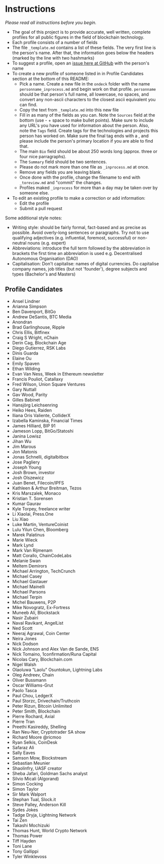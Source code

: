 # Instructions

*Please read all instructions before you begin.*

* The goal of this project is to provide accurate, well written, complete profiles for all public figures in the field of blockchain technology.
* Each profile consists of a number of fields 
* The file `_template.md` contains a list of these fields. The very first line is the person's name. After that, the information goes below the headers (marked by the line with two hashmarks) 
* To suggest a profile, open an [issue here at GitHub](https://github.com/EveryBit-com/profiles/issues) with the person's name
* To create a new profile of someone listed in in Profile Candidates section at the bottom of this README:
	* Pick a name. Create a new file in the `ondeck` folder with the name `personname_inprocess.md` and begin work on that profile. `personname` should be that person's full name, all lowercase, no spaces, and convert any non-ascii characters to the closest ascii equivalent you can find. 
	* Copy the text from `_template.md` into this new file
	* Fill in as many of the fields as you can. Note the `Sources` field at the bottom (use - + space to make bullet points). Make sure to include any URL's you have used for information about the person. Also, note the `Tags` field. Create tags for the technologies and projects this person has worked on. Make sure the final tag ends with a , and please include the person's primary location if you are able to find that.
	* The main `Bio` field should be about 250 words long (approx. three or four nice parragraphs).
	* The `Summary` field should be two sentences. 
	* Please do not mark more than one file as `_inprocess.md` at once.
	* Remove any fields you are leaving blank.
	* Once done with the profile, change the filename to end with `_toreview.md` and "commit" the changes.
	* Profiles maked `_inprocess` for more than a day may be taken over by someone else. 
* To edit an existing profile to make a correction or add information:
	* Edit the profile
	* Submit a pull request

Some additional style notes:
* Writing style: should be fairly formal, fact-based and as precise as possible. Avoid overly-long sentences or paragraphs. Try not to use qualifying adjectives (e.g. influential, foremost, successful) or non-neutral nouns (e.g. expert)
* Abbreviations: introduce the full term followed by the abbreviation in brackets the first time an abbreviation is used e.g. Decentralised Autonomous Organisation (DAO)
* Capitalisation: Don't capitalise: names of digital currencies. Do capitalise company names, job titles (but not 'founder'), degree subjects and types (Bachelor's and Masters)



## Profile Candidates

- Ansel Lindner
- Arianna Simpson
- Ben Davenport, BitGo
- Andrew DeSantis, BTC Media
- Anondran
- Brad Garlinghouse, Ripple
- Chris Ellis, Bitfinex
- Craig S Wright, nChain
- Derin Cag, Blockchain Age
- Diego Gutierrez, RSK Labs
- Dinis Guarda
- Elaine Ou
- Emily Spaven
- Ethan Wilding
- Evan Van Ness, Week in Ethereum newsletter
- Francis Pouliot, Catallaxy
- Fred Wilson, Union Square Ventures
- Gary Nuttall
- Gav Wood, Parity
- Gilles Babinet
- Hansjörg Leichsenring
- Heiko Hees, Raiden&nbsp;
- Iliana Oris Valiente, ColliderX
- Izabella Kaminska, Financial Times
- James Hilliard, BIP 91
- Jameson Lopp, BitGo/Statoshi
- Janina Lowisz
- Jihan Wu
- Jim Marous
- Jon Matonis
- Jonas Schnelli, digitalbitbox
- Jose Pagliery
- Joseph Young
- Josh Brown, investor
- Josh Olszewicz
- Juan Benet, Filecoin/IPFS
- Kathleen &amp; Arthur Breitman, Tezos
- Kris Marszalek, Monaco
- Kristian T. Sorensen
- Kumar Gaurav
- Kyle Torpey, freelance writer
- Li Xiaolai, Press.One
- Liu Xiao
- Luke Martin, VentureCoinist
- Lulu Yilun Chen, Bloomberg
- Marek Palatinus
- Marie Wieck
- Mark Lynd
- Mark Van Rijmenam
- Matt Corallo, ChainCodeLabs
- Melanie Swan
- Meltem Demirors
- Michael Arrington, TechCrunch
- Michael Casey
- Michael Gastauer
- Michael Mainelli
- Michael Parsons
- Michael Terpin
- Michel Bauwens, P2P
- Mike Novogratz, Ex-Fortress
- Muneeb Ali, Blockstack
- Nasir Zubairi
- Naval Ravikant, AngelList
- Ned Scott
- Neeraj Agrawal, Coin Center
- Neira Jones
- Nick Dodson
- Nick Johnson and Alex Van de Sande, ENS
- Nick Tomaino, 1confirmation/Runa Capital
- Nicolas Cary, Blockchain.com
- Nigel Walsh
- Olaoluwa "Laolu" Osuntokun, Lightning Labs
- Oleg Andreev, Chain
- Oliver Bussmann
- Oscar Williams-Grut
- Paolo Tasca
- Paul Chou, LedgerX
- Paul Storzc, Drivechain/Truthcoin
- Peter Rizun, Bitcoin Unlimited
- Peter Smith, Blockchain
- Pierre Rochard, Axial
- Pierre Tran
- Preethi Kasireddy, Shelling
- Ran Neu-Ner, Cryptotrader SA show
- Richard Moore @ricmoo
- Ryan Selkis, CoinDesk
- Safaraz Ali
- Sally Eaves
- Samson Mow,&nbsp;Blockstream
- Sebastian Meunier
- Shaolinfry, UASF creator
- Sheba Jafari, Goldman Sachs analyst
- Silvio Micali (Algorand)
- Simon Cocking
- Simon Taylor
- Sir Mark Walport
- Stephan Tual, Slock.it
- Steve Palley, Anderson Kill
- Sydes Jokes
- Tadge Dryja, Lightning Network
- Tai Zen
- Takashi Mochizuki
- Thomas Hunt, World Crypto Network
- Thomas Power
- Tiff Hayden
- Toni Lane
- Tony Gallippi
- Tyler Winklevoss
